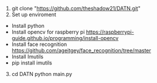 1. git clone "https://github.com/theshadow21/DATN.git"
2. Set up enviroment
- Install python
- Install opencv for raspberry pi https://raspberrypi-guide.github.io/programming/install-opencv
- Install face recognition https://github.com/ageitgey/face_recognition/tree/master
- Install Imutils
- pip install imutils
3. cd DATN
  python main.py
